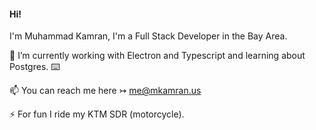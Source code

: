 #### Hi! 

  I'm Muhammad Kamran, I'm a Full Stack Developer in the Bay Area.

 🔭 I’m currently working with Electron and Typescript and learning about Postgres. ⌨️
 
 📫 You can reach me here ↣ me@mkamran.us
 
 ⚡ For fun I ride my KTM SDR (motorcycle).

<!--
**mkamran67/mkamran67** is a ✨ _special_ ✨ repository because its `README.md` (this file) appears on your GitHub profile.



